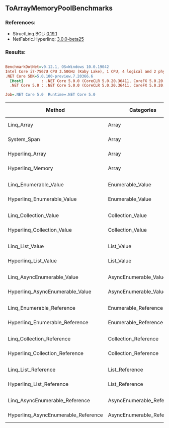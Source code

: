 ﻿## ToArrayMemoryPoolBenchmarks

### References:
- StructLinq.BCL: [0.19.1](https://www.nuget.org/packages/StructLinq.BCL/0.19.1)
- NetFabric.Hyperlinq: [3.0.0-beta25](https://www.nuget.org/packages/NetFabric.Hyperlinq/3.0.0-beta25)

### Results:
``` ini

BenchmarkDotNet=v0.12.1, OS=Windows 10.0.19042
Intel Core i7-7567U CPU 3.50GHz (Kaby Lake), 1 CPU, 4 logical and 2 physical cores
.NET Core SDK=5.0.100-preview.7.20366.6
  [Host]        : .NET Core 5.0.0 (CoreCLR 5.0.20.36411, CoreFX 5.0.20.36411), X64 RyuJIT
  .NET Core 5.0 : .NET Core 5.0.0 (CoreCLR 5.0.20.36411, CoreFX 5.0.20.36411), X64 RyuJIT

Job=.NET Core 5.0  Runtime=.NET Core 5.0  

```
|                              Method |                Categories | Count |        Mean |     Error |    StdDev | Ratio | RatioSD |  Gen 0 | Gen 1 | Gen 2 | Allocated |
|------------------------------------ |-------------------------- |------ |------------:|----------:|----------:|------:|--------:|-------:|------:|------:|----------:|
|                          Linq_Array |                     Array |   100 |    51.92 ns |  0.418 ns |  0.391 ns |  1.00 |    0.00 | 0.2027 |     - |     - |     424 B |
|                         System_Span |                     Array |   100 |    29.33 ns |  0.421 ns |  0.394 ns |  0.56 |    0.01 | 0.2027 |     - |     - |     424 B |
|                     Hyperlinq_Array |                     Array |   100 |    62.02 ns |  0.327 ns |  0.306 ns |  1.19 |    0.01 | 0.0267 |     - |     - |      56 B |
|                    Hyperlinq_Memory |                     Array |   100 |    69.38 ns |  0.495 ns |  0.463 ns |  1.34 |    0.01 | 0.0267 |     - |     - |      56 B |
|                                     |                           |       |             |           |           |       |         |        |       |       |           |
|               Linq_Enumerable_Value |          Enumerable_Value |   100 |   909.90 ns |  6.226 ns |  5.823 ns |  1.00 |    0.00 | 0.5617 |     - |     - |    1176 B |
|          Hyperlinq_Enumerable_Value |          Enumerable_Value |   100 |   503.64 ns |  3.444 ns |  3.221 ns |  0.55 |    0.00 | 0.0267 |     - |     - |      56 B |
|                                     |                           |       |             |           |           |       |         |        |       |       |           |
|               Linq_Collection_Value |          Collection_Value |   100 |    88.79 ns |  0.415 ns |  0.388 ns |  1.00 |    0.00 | 0.2027 |     - |     - |     424 B |
|          Hyperlinq_Collection_Value |          Collection_Value |   100 |   237.75 ns |  1.192 ns |  1.057 ns |  2.68 |    0.01 | 0.0267 |     - |     - |      56 B |
|                                     |                           |       |             |           |           |       |         |        |       |       |           |
|                     Linq_List_Value |                List_Value |   100 |    92.82 ns |  0.486 ns |  0.455 ns |  1.00 |    0.00 | 0.2027 |     - |     - |     424 B |
|                Hyperlinq_List_Value |                List_Value |   100 |   280.16 ns |  1.988 ns |  1.860 ns |  3.02 |    0.02 | 0.0267 |     - |     - |      56 B |
|                                     |                           |       |             |           |           |       |         |        |       |       |           |
|          Linq_AsyncEnumerable_Value |     AsyncEnumerable_Value |   100 | 2,408.33 ns | 25.905 ns | 22.964 ns |  1.00 |    0.00 | 0.7668 |     - |     - |    1608 B |
|     Hyperlinq_AsyncEnumerable_Value |     AsyncEnumerable_Value |   100 | 2,285.01 ns | 13.748 ns | 12.860 ns |  0.95 |    0.01 | 0.4044 |     - |     - |     848 B |
|                                     |                           |       |             |           |           |       |         |        |       |       |           |
|           Linq_Enumerable_Reference |      Enumerable_Reference |   100 |   797.17 ns |  3.314 ns |  3.100 ns |  1.00 |    0.00 | 0.5693 |     - |     - |    1192 B |
|      Hyperlinq_Enumerable_Reference |      Enumerable_Reference |   100 |   868.41 ns |  6.983 ns |  6.191 ns |  1.09 |    0.01 | 0.0458 |     - |     - |      96 B |
|                                     |                           |       |             |           |           |       |         |        |       |       |           |
|           Linq_Collection_Reference |      Collection_Reference |   100 |    89.07 ns |  0.550 ns |  0.488 ns |  1.00 |    0.00 | 0.2027 |     - |     - |     424 B |
|      Hyperlinq_Collection_Reference |      Collection_Reference |   100 |   459.30 ns |  2.038 ns |  1.807 ns |  5.16 |    0.04 | 0.0381 |     - |     - |      80 B |
|                                     |                           |       |             |           |           |       |         |        |       |       |           |
|                 Linq_List_Reference |            List_Reference |   100 |    91.39 ns |  0.253 ns |  0.212 ns |  1.00 |    0.00 | 0.2027 |     - |     - |     424 B |
|            Hyperlinq_List_Reference |            List_Reference |   100 |   279.37 ns |  1.379 ns |  1.222 ns |  3.06 |    0.01 | 0.0267 |     - |     - |      56 B |
|                                     |                           |       |             |           |           |       |         |        |       |       |           |
|      Linq_AsyncEnumerable_Reference | AsyncEnumerable_Reference |   100 | 4,540.57 ns | 24.887 ns | 22.062 ns |  1.00 |    0.00 | 0.7477 |     - |     - |    1576 B |
| Hyperlinq_AsyncEnumerable_Reference | AsyncEnumerable_Reference |   100 | 4,651.47 ns | 37.877 ns | 35.430 ns |  1.03 |    0.01 | 0.3967 |     - |     - |     840 B |
